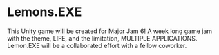 # Lemons.EXE
This Unity game will be created for Major Jam 6! A week long game jam with the theme, LIFE, and the limitation, MULTIPLE APPLICATIONS. Lemon.EXE will be a collaborated effort with a fellow coworker.
